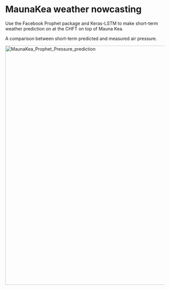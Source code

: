 # MaunaKea weather nowcasting

Use the Facebook Prophet package and Keras-LSTM to make short-term weather prediction on at the CHFT on top of Mauna Kea.

A comparison between short-term predicted and measured air pressure.

<img width="756" alt="MaunaKea_Prophet_Pressure_prediction" src="https://github.com/wfthi/MaunaKea_weather/assets/94956037/098d2809-087c-4d2d-b92a-af21e30dd3f3">
